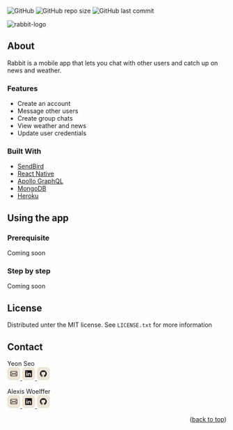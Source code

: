 <a id="readme-top"></a>
![GitHub](https://img.shields.io/github/license/awoelf/rabbit)
![GitHub repo size](https://img.shields.io/github/repo-size/awoelf/rabbit)
![GitHub last commit](https://img.shields.io/github/last-commit/awoelf/rabbit)

![rabbit-logo](https://github.com/awoelf/Rabbit)

## About

Rabbit is a mobile app that lets you chat with other users and catch up on news and weather.

### Features

- Create an account
- Message other users
- Create group chats
- View weather and news
- Update user credentials

### Built With

- [SendBird](https://sendbird.com/)
- [React Native](https://reactnative.dev/)
- [Apollo GraphQL](https://www.apollographql.com/)
- [MongoDB](https://www.mongodb.com/)
- [Heroku](https://www.heroku.com/home)

## Using the app

### Prerequisite

Coming soon

### Step by step

Coming soon

<!-- 1. After starting the app, input your log in credentials or navigate to the sign up screen to create an account.
2. Once logged in, allow location services.
3.  -->

## License

Distributed unter the MIT license. See `LICENSE.txt` for more information

## Contact

Yeon Seo
<br>
<a href='mailto:rogseo@gmail.com'>
  <img src='./assets/email.svg' width='30'/>
</a>
<a href='https://www.linkedin.com/in/seo-yeon-6267b3158/'>
  <img src='./assets/linkedin.svg' width='30'/>
</a>
<a href='https://github.com/rogseo'>
  <img src='./assets/github.svg' width='30'/>
</a>

Alexis Woelffer
<br>
<a href='mailto:awoelf@outlook.com'>
  <img src='./assets/email.svg' width='30'/>
</a>
<a href='https://linkedin.com/in/alexis-w-dev'>
  <img src='./assets/linkedin.svg' width='30'/>
</a>
<a href='https://github.com/awoelf'>
  <img src='./assets/github.svg' width='30'/>
</a>

<!-- Links and images -->

[rabbit-logo]: ./assets/rabbit.svg
[linkedin-svg]: ./assets/linkedin.svg
[email-svg]: ./assets/email.svg
[github-svg]: ./assets/github.svg

<p align="right">(<a href="#readme-top">back to top</a>)</p>
